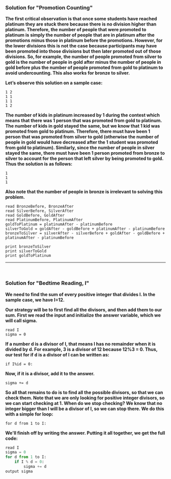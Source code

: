 ### Solution for "Promotion Counting"

**The first critical observation is that once some students have reached platinum they are stuck there because there is no division higher than platinum. Therefore, the number of people that were promoted to platinum is simply the number of people that are in platinum after the promotions minus those in platinum before the promotions. However, for the lower divisions this is not the case because participants may have been promoted into those divisions but then later promoted out of those divisions. So, for example, the number of people promoted from silver to gold is the number of people in gold after minus the number of people in gold before plus the number of people promoted from gold to platinum to avoid undercounting. This also works for bronze to silver.**

**Let’s observe this solution on a sample case:**
```
1 2
1 1
1 1
1 2
```

**The number of kids in platinum increased by 1 during the contest which means that there was 1 person that was promoted from gold to platinum. The number of kids in gold stayed the same, but we know that 1 kid was promoted from gold to platinum. Therefore, there must have been 1 person that was promoted from silver to gold (otherwise the number of people in gold would have decreased after the 1 student was promoted from gold to platinum). Similarly, since the number of people in silver stayed the same, there must have been 1 person promoted from bronze to silver to account for the person that left silver by being promoted to gold. Thus the solution is as follows:**
```
1
1
1
```

**Also note that the number of people in bronze is irrelevant to solving this problem.**
```
read BronzeBefore, BronzeAfter
read SilverBefore, SilverAfter
read GoldBefore, GoldAfter
read PlatinumBefore, PlatinumAfter
goldToPlatinum = platinumAfter - platinumBefore
silverToGold = goldAfter - goldBefore + platinumAfter - platinumBefore
bronzeToSilver = silverAfter - silverBefore + goldAfter - goldBefore +
platinumAfter - platinumBefore

print bronzeToSilver
print silverToGold
print goldToPlatinum
```

---

<br>

### Solution for "Bedtime Reading, I"


**We need to find the sum of every positive integer that divides I. In the sample case, we have I=12.**

**Our strategy will be to first find all the divisors, and then add them to our sum. First we read the input and initialize the answer variable, which we will call sigma.**

```
read I
sigma = 0
```

**If a number d is a divisor of I, that means I has no remainder when it is divided by d. For example, 3 is a divisor of 12 because 12%3 = 0. Thus, our test for if d is a divisor of I can be written as:**

```
if I%id = 0:
```

**Now, if it is a divisor, add it to the answer.**
```
sigma += d
```

**So all that remains to do is to find all the possible divisors, so that we can check them. Note that we are only looking for positive integer divisors, so we can start checking at 1. When do we stop checking? We know that no integer bigger than I will be a divisor of I, so we can stop there. We do this with a simple for loop:**

```
for d from 1 to I:
```

**We'll finish off by writing the answer. Putting it all together, we get the full code:**

```python
read I
sigma = 0
for d from 1 to I:
    if I % d = 0:
        sigma += d
output sigma
```

